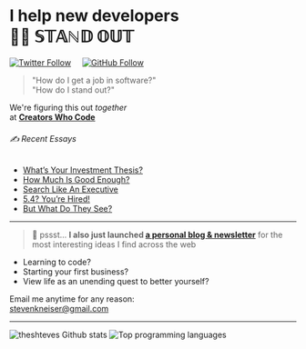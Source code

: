 # I help new developers<br>💃🕺 𝕊𝕋𝔸ℕ𝔻 𝕆𝕌𝕋

[![Twitter Follow](https://img.shields.io/twitter/follow/theshteves?style=social)](https://twitter.com/theshteves) ![]() ![]() ![]() ![]() [![GitHub Follow](https://img.shields.io/github/followers/theshteves?style=social)](https://github.com/theshteves)
  
> "How do I get a job in software?"
> <br> "How do I stand out?"

We're figuring this out _together_
<br> at [**Creators Who Code**](https://creatorswhocode.com)

###### ✍️ Recent Essays

<!-- BLOG-POST-LIST:START -->
- [What’s Your Investment Thesis?](https://creatorswhocode.com/blog/investment-thesis)
- [How Much Is Good Enough?](https://creatorswhocode.com/blog/good-enough)
- [Search Like An Executive](https://creatorswhocode.com/blog/like-an-executive)
- [5.4? You’re Hired!](https://creatorswhocode.com/blog/5.4)
- [But What Do They See?](https://creatorswhocode.com/blog/what-they-see)
<!-- BLOG-POST-LIST:END -->

---

> 🚀 pssst... **I also just launched [a personal blog & newsletter](https://stevenkneiser.com)** for the most interesting ideas I find across the web

* Learning to code?
* Starting your first business?
* View life as an unending quest to better yourself?

Email me anytime for any reason:
<br> stevenkneiser@gmail.com

---

![theshteves Github stats](https://github-readme-stats.vercel.app/api?username=theshteves&show_icons=true&count_private=true&hide=contribs)
![Top programming languages](https://github-readme-stats.vercel.app/api/top-langs/?username=theshteves&layout=compact)
